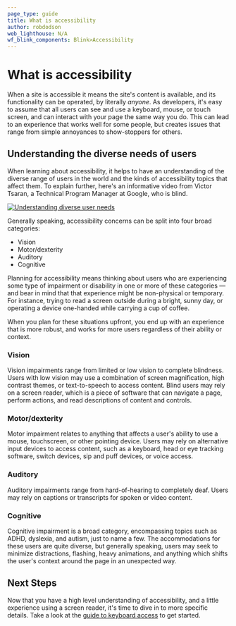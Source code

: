 ```yaml
---
page_type: guide
title: What is accessibility
author: robdodson
web_lighthouse: N/A
wf_blink_components: Blink>Accessibility
---
```


# What is accessibility

When a site is accessible it means the site's content is available, and its
functionality can be operated, by literally _anyone_. As developers, it's easy
to assume that all users can see and use a keyboard, mouse, or touch screen, and
can interact with your page the same way you do. This can lead to an experience
that works well for some people, but creates issues that range from simple
annoyances to show-stoppers for others.

## Understanding the diverse needs of users

When learning about accessibility, it helps to have an understanding of the
diverse range of users in the world and the kinds of accessibility topics that
affect them. To explain further, here's an informative video from Victor Tsaran,
a Technical Program Manager at Google, who is blind.

[![Understanding diverse user needs](https://img.youtube.com/vi/LdVlbO7_hz8/0.jpg)](https://www.youtube.com/watch?v=v=LdVlbO7_hz8)

Generally speaking, accessibility concerns can be split into four broad
categories:

+  Vision
+  Motor/dexterity
+  Auditory
+  Cognitive

Planning for accessibility means thinking about users who are experiencing some
type of impairment or disability in one or more of these categories — and bear
in mind that that experience might be non-physical or temporary. For instance,
trying to read a screen outside during a bright, sunny day, or operating a
device one-handed while carrying a cup of coffee.

When you plan for these situations upfront, you end up with an experience that
is more robust, and works for more users regardless of their ability or
context.

### Vision

Vision impairments range from limited or low vision to complete blindness. Users
with low vision may use a combination of screen magnification, high contrast
themes, or text-to-speech to access content. Blind users may rely on a screen
reader, which is a piece of software that can navigate a page, perform actions,
and read descriptions of content and controls.

### Motor/dexterity

Motor impairment relates to anything that affects a user's ability to use a
mouse, touchscreen, or other pointing device. Users may rely on alternative
input devices to access content, such as a keyboard, head or eye tracking
software, switch devices, sip and puff devices, or voice access.

### Auditory

Auditory impairments range from hard-of-hearing to completely deaf. Users may
rely on captions or transcripts for spoken or video content.

### Cognitive

Cognitive impairment is a broad category, encompassing topics such as ADHD,
dyslexia, and autism, just to name a few. The accommodations for these users are
quite diverse, but generally speaking, users may seek to minimize distractions,
flashing, heavy animations, and anything which shifts the user's context around
the page in an unexpected way. 

## Next Steps

Now that you have a high level understanding of accessibility, and a little
experience using a screen reader, it's time to dive in to more specific details.
Take a look at the [guide to keyboard access](../keyboard-access/index.md) to get started.